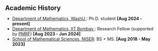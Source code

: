 <h1 id="Academic History"></h1>

<h2 style="margin: 60px 0px 10px;">Academic History</h2>
<ul>
  
<li> <a href = "https://math.wustl.edu">Department of Mathematics, WashU </a>: Ph.D. student  <strong>[Aug 2024 - present]</strong></li>
<li> <a href = "https://www.math.iitb.ac.in"> Department of Mathematics, IIT Bombay </a>: Research Fellow (supported by <a href = "https://www.pmrf.in">PMRF</a>) <strong>[Aug 2023 - Jun 2024]</strong> </li>
<li> <a href = "https://oldsite.niser.ac.in/sms/">School of Mathematical Sciences, NISER</a>: BS + MS. <strong> [Aug 2018 - May 2023] </strong></li>

</ul>
